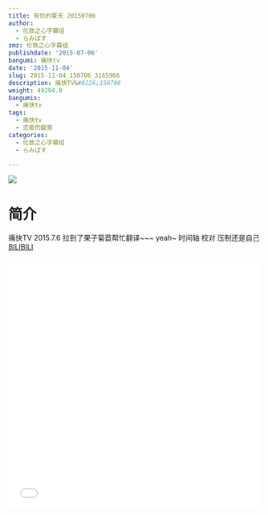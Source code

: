 ```yaml
---
title: 有你的夏天 20150706
author:
  - 伦敦之心字幕组
  - らみぱす
zmz: 伦敦之心字幕组
publishdate: '2015-07-06'
bangumi: 痛快tv
date: '2015-11-04'
slug: 2015-11-04_150706_3165966
description: 痛快TV&#8226;150706
weight: 49294.0
bangumis:
  - 痛快tv
tags:
  - 痛快tv
  - 恋爱的酸臭
categories:
  - 伦敦之心字幕组
  - らみぱす

---
```

![](https://i.imgur.com/pxRCqJF.png)
# 简介  
痛快TV 2015.7.6   拉到了果子菊苣帮忙翻译~~~  yeah~   时间轴 校对 压制还是自己
  [BILIBILI](https://www.bilibili.com/video/av3165966/)

<div class="vcontainer">  <iframe class='video' src="//www.bilibili.com/html/html5player.html?cid=4986584&aid=3165966" width="100%" height="500" frameborder="0" allowfullscreen="allowfullscreen"></iframe></div>
